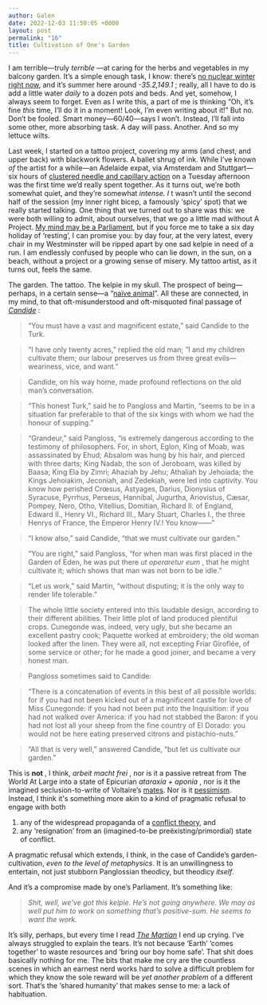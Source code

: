 ```yaml
---
author: Galen
date: 2022-12-03 11:50:05 +0000
layout: post
permalink: "16"
title: Cultivation of One's Garden
---
```



I am terrible—truly _terrible_ —at caring for the herbs and vegetables in my
balcony garden. It’s a simple enough task, I know: there’s [no nuclear winter
right now](https://allfed.info/resilient-foods/catastrophic-risks-to-food),
and it’s summer here around _-35.2,149.1_ ; really, all I have to do is add a
little water _daily_ to a dozen pots and beds. And yet, somehow, I always seem
to forget. Even as I write this, a part of me is thinking “Oh, it’s fine
_this_ time, I’ll do it in a moment! Look, I’m even writing about it!” But no.
Don’t be fooled. Smart money—60/40—says I won’t. Instead, I’ll fall into some
other, more absorbing task. A day will pass. Another. And so my lettuce wilts.

Last week, I started on a tattoo project, covering my arms (and chest, and
upper back) with blackwork flowers. A ballet shrug of ink. While I’ve known
_of_ the artist for a while—an Adelaide expat, via Amsterdam and Stuttgart—six
hours of [clustered needle and capillary
action](https://youtu.be/kxLoycj4pJY?t=76) on a Tuesday afternoon was the
first time we’d really spent together. As it turns out, we’re both somewhat
quiet, and they’re somewhat _intense. I_ t wasn’t until the second half of the
session (my inner right bicep, a famously ‘spicy’ spot) that we really started
talking. One thing that we turned out to share was this: we were both willing
to admit, about ourselves, that we go a little mad without A Project. [My mind
may be a Parliament](https://angst.blog/3), but if you force me to take a six
day holiday of ‘resting’, I can promise you: by day four, at the very latest,
every chair in my Westminster will be ripped apart by one sad kelpie in need
of a run. I am endlessly confused by people who can lie down, in the sun, on a
beach, without a project or a growing sense of misery. My tattoo artist, as it
turns out, feels the same.

The garden. The tattoo. The kelpie in my skull. The prospect of being—perhaps,
in a certain sense—a “[naïve animal](https://angst.blog/15)”. All these are
connected, in my mind, to that oft-misunderstood and oft-misquoted final
passage of _[Candide](https://en.wikipedia.org/wiki/Candide)_ :

> “You must have a vast and magnificent estate,” said Candide to the Turk.

>

> “I have only twenty acres,” replied the old man; “I and my children
cultivate them; our labour preserves us from three great evils—weariness,
vice, and want.”

>

> Candide, on his way home, made profound reflections on the old man’s
conversation.

>

> “This honest Turk,” said he to Pangloss and Martin, “seems to be in a
situation far preferable to that of the six kings with whom we had the honour
of supping.”

>

> “Grandeur,” said Pangloss, “is extremely dangerous according to the
testimony of philosophers. For, in short, Eglon, King of Moab, was
assassinated by Ehud; Absalom was hung by his hair, and pierced with three
darts; King Nadab, the son of Jeroboam, was killed by Baasa; King Ela by
Zimri; Ahaziah by Jehu; Athaliah by Jehoiada; the Kings Jehoiakim, Jeconiah,
and Zedekiah, were led into captivity. You know how perished Crœsus, Astyages,
Darius, Dionysius of Syracuse, Pyrrhus, Perseus, Hannibal, Jugurtha,
Ariovistus, Cæsar, Pompey, Nero, Otho, Vitellius, Domitian, Richard II. of
England, Edward II., Henry VI., Richard III., Mary Stuart, Charles I., the
three Henrys of France, the Emperor Henry IV.! You know——”

>

> “I know also,” said Candide, “that we must cultivate our garden.”

>

> “You are right,” said Pangloss, “for when man was first placed in the Garden
of Eden, he was put there _ut operaretur eum_ , that he might cultivate it;
which shows that man was not born to be idle.”

>

> “Let us work,” said Martin, “without disputing; it is the only way to render
life tolerable.”

>

> The whole little society entered into this laudable design, according to
their different abilities. Their little plot of land produced plentiful crops.
Cunegonde was, indeed, very ugly, but she became an excellent pastry cook;
Paquette worked at embroidery; the old woman looked after the linen. They were
all, not excepting Friar Giroflée, of some service or other; for he made a
good joiner, and became a very honest man.

>

> Pangloss sometimes said to Candide:

>

> “There is a concatenation of events in this best of all possible worlds: for
if you had not been kicked out of a magnificent castle for love of Miss
Cunegonde: if you had not been put into the Inquisition: if you had not walked
over America: if you had not stabbed the Baron: if you had not lost all your
sheep from the fine country of El Dorado: you would not be here eating
preserved citrons and pistachio-nuts.”

>

> “All that is very well,” answered Candide, “but let us cultivate our
garden.”

This is **not** , I think, _arbeit macht frei_ , nor is it a passive retreat
from The World At Large into a state of Epicurian _ataraxia + aponia_ , nor is
it the imagined seclusion-to-write of Voltaire’s
[mates](https://en.wikipedia.org/wiki/Encyclop%C3%A9distes). Nor is it
[pessimism](http://worldcat.org/isbn/9781912248193). Instead, I think it's
something more akin to a kind of pragmatic refusal to engage with both

  1. any of the widespread propaganda of a [conflict theory](https://slatestarcodex.com/2018/01/24/conflict-vs-mistake/), and
  2. any ‘resignation’ from an (imagined-to-be preëxisting/primordial) state of conflict.

A pragmatic refusal which extends, I think, in the case of Candide’s garden-
cultivation, _even to the level of metaphysics_. It is an unwillingness to
entertain, not just stubborn Panglossian theodicy, but theodicy _itself_.

And it’s a compromise made by one’s Parliament. It’s something like:

>  _Shit, well, we’ve got this kelpie. He’s not going anywhere. We may as well
put him to work on something that’s positive-sum. He seems to want the work._

It’s silly, perhaps, but every time I read _[The
Martian](http://worldcat.org/isbn/9780804139021)_ I end up crying. I’ve always
struggled to explain the tears. It’s not because ‘Earth’ ‘comes together’ to
waste resources and ‘bring our boy home safe’. That shit does basically
nothing for me. The bits that make me cry are the countless scenes in which an
earnest nerd works hard to solve a difficult problem for which they know the
sole reward will be _yet another problem_ of a different sort. That’s the
‘shared humanity’ that makes sense to me: a lack of habituation.

